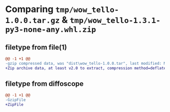 # Comparing `tmp/wow_tello-1.0.0.tar.gz` & `tmp/wow_tello-1.3.1-py3-none-any.whl.zip`

## filetype from file(1)

```diff
@@ -1 +1 @@
-gzip compressed data, was "dist\wow_tello-1.0.0.tar", last modified: Mon May 20 09:26:49 2024, max compression
+Zip archive data, at least v2.0 to extract, compression method=deflate
```

## filetype from diffoscope

```diff
@@ -1 +1 @@
-GzipFile
+ZipFile
```


